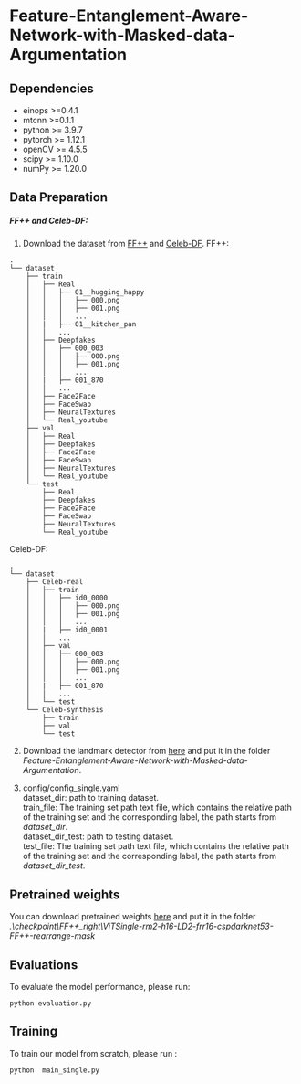 # Feature-Entanglement-Aware-Network-with-Masked-data-Argumentation

## Dependencies

* einops >=0.4.1
* mtcnn >=0.1.1
* python >= 3.9.7
* pytorch >= 1.12.1
* openCV >= 4.5.5
* scipy >= 1.10.0
* numPy >= 1.20.0

## Data Preparation

##### FF++ and Celeb-DF:

1. Download the dataset from [FF++](https://github.com/ondyari/FaceForensics) and [Celeb-DF](https://github.com/yuezunli/celeb-deepfakeforensics).
FF++:
```
.
└── dataset
    ├── train
    │   ├── Real
    │   │   ├── 01__hugging_happy
    │   │   │   ├── 000.png
    │   │   │   ├── 001.png
    │   │   │   ...
    │   |   ├── 01__kitchen_pan
    │   │   ...
    │   ├── Deepfakes
    │   │   ├── 000_003
    │   │   │   ├── 000.png
    │   │   │   ├── 001.png
    │   │   │   ...
    │   |   ├── 001_870
    │   │   ...
    │   ├── Face2Face
    │   ├── FaceSwap
    │   ├── NeuralTextures
    │   └── Real_youtube
    ├── val
    │   ├── Real
    │   ├── Deepfakes
    │   ├── Face2Face
    │   ├── FaceSwap
    │   ├── NeuralTextures
    │   └── Real_youtube
    └── test
        ├── Real
        ├── Deepfakes
        ├── Face2Face
        ├── FaceSwap
        ├── NeuralTextures
        └── Real_youtube
```
Celeb-DF:
```
.
└── dataset
    ├── Celeb-real
    │   ├── train
    │   │   ├── id0_0000
    │   │   │   ├── 000.png
    │   │   │   ├── 001.png
    │   │   │   ...
    │   |   ├── id0_0001
    │   │   ...
    │   ├── val
    │   │   ├── 000_003
    │   │   │   ├── 000.png
    │   │   │   ├── 001.png
    │   │   │   ...
    │   |   ├── 001_870
    │   │   ...
    │   └── test
    └── Celeb-synthesis
        ├── train
        ├── val
        └── test
```

2. Download the landmark detector from [here](https://github.com/codeniko/shape_predictor_81_face_landmarks) and put it in the folder *Feature-Entanglement-Aware-Network-with-Masked-data-Argumentation*.

3. config/config_single.yaml  
   dataset_dir: path to training dataset.  
   train_file: The training set path text file, which contains the relative path of the training set and the corresponding label, the path starts from *dataset_dir*.  
   dataset_dir_test: path to testing dataset.  
   test_file: The training set path text file, which contains the relative path of the training set and the corresponding label, the path starts from *dataset_dir_test*.  

## Pretrained weights

You can download pretrained weights [here](https://drive.google.com/file/d/17-RxE90t95EppMKVY-03K6t_3tfjQ3jJ/view) and put it in the folder *.\checkpoint\FF++_right\ViTSingle-rm2-h16-LD2-frr16-cspdarknet53-FF++-rearrange-mask*

## Evaluations

To evaluate the model performance, please run: 

```
python evaluation.py
```

## Training

To train our model from scratch, please run :

```
python  main_single.py
```

